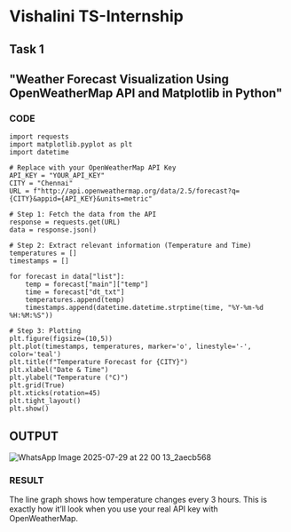# Vishalini TS-Internship
## Task 1
## "Weather Forecast Visualization Using OpenWeatherMap API and Matplotlib in Python"

### CODE
~~~
import requests
import matplotlib.pyplot as plt
import datetime

# Replace with your OpenWeatherMap API Key
API_KEY = "YOUR_API_KEY"
CITY = "Chennai"
URL = f"http://api.openweathermap.org/data/2.5/forecast?q={CITY}&appid={API_KEY}&units=metric"

# Step 1: Fetch the data from the API
response = requests.get(URL)
data = response.json()

# Step 2: Extract relevant information (Temperature and Time)
temperatures = []
timestamps = []

for forecast in data["list"]:
    temp = forecast["main"]["temp"]
    time = forecast["dt_txt"]
    temperatures.append(temp)
    timestamps.append(datetime.datetime.strptime(time, "%Y-%m-%d %H:%M:%S"))

# Step 3: Plotting
plt.figure(figsize=(10,5))
plt.plot(timestamps, temperatures, marker='o', linestyle='-', color='teal')
plt.title(f"Temperature Forecast for {CITY}")
plt.xlabel("Date & Time")
plt.ylabel("Temperature (°C)")
plt.grid(True)
plt.xticks(rotation=45)
plt.tight_layout()
plt.show()
~~~
## OUTPUT
![WhatsApp Image 2025-07-29 at 22 00 13_2aecb568](https://github.com/user-attachments/assets/b2e0ba0e-44ea-4f3f-8e0c-ae80d694ed79)

### RESULT
The line graph shows how temperature changes every 3 hours.
This is exactly how it’ll look when you use your real API key with OpenWeatherMap.
